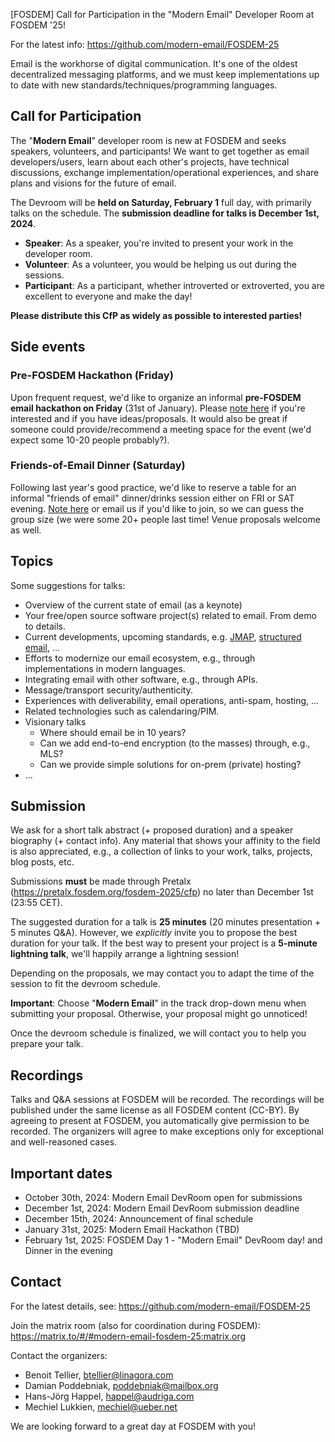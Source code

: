 [FOSDEM] Call for Participation in the "Modern Email" Developer Room at FOSDEM '25!

For the latest info: https://github.com/modern-email/FOSDEM-25

Email is the workhorse of digital communication. It's one of the oldest
decentralized messaging platforms, and we must keep implementations up to date
with new standards/techniques/programming languages.

## Call for Participation

The "**Modern Email**" developer room is new at FOSDEM and seeks speakers,
volunteers, and participants! We want to get together as email
developers/users, learn about each other's projects, have technical
discussions, exchange implementation/operational experiences, and share plans
and visions for the future of email.

The Devroom will be **held on Saturday, February 1** full day, with primarily
talks on the schedule. The **submission deadline for talks is December 1st,
2024**.

* **Speaker**: As a speaker, you're invited to present your work in the developer room.
* **Volunteer**: As a volunteer, you would be helping us out during the sessions.
* **Participant**: As a participant, whether introverted or extroverted, you
  are excellent to everyone and make the day!

**Please distribute this CfP as widely as possible to interested parties!**

## Side events

### Pre-FOSDEM Hackathon (Friday)

Upon frequent request, we'd like to organize an informal **pre-FOSDEM email
hackathon on Friday** (31st of January). Please [note
here](https://hackmd.io/@ndFSGqY1SC6Cc0DEpHHU1w/r1dkwOAeyx) if you're
interested and if you have ideas/proposals. It would also be great if someone
could provide/recommend a meeting space for the event (we'd expect some 10-20
people probably?).

### Friends-of-Email Dinner (Saturday)

Following last year's good practice, we'd like to reserve a table for an
informal "friends of email" dinner/drinks session either on FRI or SAT evening.
[Note here](https://hackmd.io/@ndFSGqY1SC6Cc0DEpHHU1w/HyMUuORxye) or email us
if you'd like to join, so we can guess the group size (we were some 20+ people
last time! Venue proposals welcome as well.

## Topics

Some suggestions for talks:

* Overview of the current state of email (as a keynote)
* Your free/open source software project(s) related to email. From demo to details.
* Current developments, upcoming standards, e.g. [JMAP](https://jmap.io),
  [structured email](https://structured.email), ...
* Efforts to modernize our email ecosystem, e.g., through implementations in modern languages.
* Integrating email with other software, e.g., through APIs.
* Message/transport security/authenticity.
* Experiences with deliverability, email operations, anti-spam, hosting, ...
* Related technologies such as calendaring/PIM.
* Visionary talks
    * Where should email be in 10 years?
    * Can we add end-to-end encryption (to the masses) through, e.g., MLS?
    * Can we provide simple solutions for on-prem (private) hosting?
* ...

## Submission

We ask for a short talk abstract (+ proposed duration) and a speaker biography
(+ contact info). Any material that shows your affinity to the field is also
appreciated, e.g., a collection of links to your work, talks, projects, blog
posts, etc.

Submissions **must** be made through Pretalx
(https://pretalx.fosdem.org/fosdem-2025/cfp) no later than December 1st (23:55 CET).

The suggested duration for a talk is **25 minutes** (20 minutes presentation +
5 minutes Q&A). However, we *explicitly* invite you to propose the best
duration for your talk. If the best way to present your project is a **5-minute
lightning talk**, we'll happily arrange a lightning session!

Depending on the proposals, we may contact you to adapt the time of the session
to fit the devroom schedule.

**Important**: Choose "**Modern Email**" in the track drop-down menu when
submitting your proposal. Otherwise, your proposal might go unnoticed!

Once the devroom schedule is finalized, we will contact you to help you prepare
your talk.

## Recordings

Talks and Q&A sessions at FOSDEM will be recorded. The recordings will be
published under the same license as all FOSDEM content (CC-BY). By agreeing to
present at FOSDEM, you automatically give permission to be recorded. The
organizers will agree to make exceptions only for exceptional and well-reasoned
cases.

## Important dates

* October 30th, 2024: Modern Email DevRoom open for submissions
* December 1st, 2024: Modern Email DevRoom submission deadline
* December 15th, 2024: Announcement of final schedule
* January 31st, 2025: Modern Email Hackathon (TBD)
* February 1st, 2025: FOSDEM Day 1 - "Modern Email" DevRoom day! and Dinner in the evening

## Contact

For the latest details, see: https://github.com/modern-email/FOSDEM-25

Join the matrix room (also for coordination during FOSDEM):
https://matrix.to/#/#modern-email-fosdem-25:matrix.org

Contact the organizers:

* Benoit Tellier, btellier@linagora.com
* Damian Poddebniak, poddebniak@mailbox.org
* Hans-Jörg Happel, happel@audriga.com
* Mechiel Lukkien, mechiel@ueber.net

We are looking forward to a great day at FOSDEM with you!
